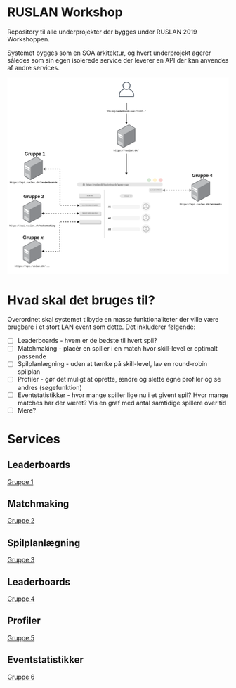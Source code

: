 # RUSLAN Workshop
Repository til alle underprojekter der bygges under RUSLAN 2019 Workshoppen. 

Systemet bygges som en SOA arkitektur, og hvert underprojekt agerer således som sin egen isolerede service der leverer en API der kan anvendes af andre services. 

![Overordnet arkitektur](img/system_architecture.png)

# Hvad skal det bruges til?
Overordnet skal systemet tilbyde en masse funktionaliteter der ville være brugbare i et stort LAN event som dette. 
Det inkluderer følgende: 
- [ ] Leaderboards - hvem er de bedste til hvert spil?
- [ ] Matchmaking - placér en spiller i en match hvor skill-level er optimalt passende
- [ ] Spilplanlægning - uden at tænke på skill-level, lav en round-robin spilplan
- [ ] Profiler - gør det muligt at oprette, ændre og slette egne profiler og se andres (søgefunktion)
- [ ] Eventstatistikker - hvor mange spiller lige nu i et givent spil? Hvor mange matches har der været? Vis en graf med antal samtidige spillere over tid
- [ ] Mere?

# Services
## Leaderboards
[Gruppe 1](https://github.com/aau-datsw/ruslan-workshop)

## Matchmaking
[Gruppe 2](https://github.com/aau-datsw/ruslan-workshop)

## Spilplanlægning
[Gruppe 3](https://github.com/aau-datsw/ruslan-workshop)

## Leaderboards
[Gruppe 4](https://github.com/aau-datsw/ruslan-workshop)

## Profiler
[Gruppe 5](https://github.com/aau-datsw/ruslan-workshop)

## Eventstatistikker
[Gruppe 6](https://github.com/aau-datsw/ruslan-workshop)
